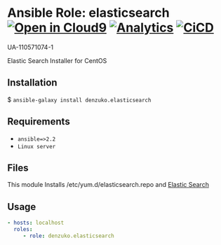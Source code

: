 # Ansible Role: elasticsearch [![Open in Cloud9](https://img.shields.io/badge/Open%20in-Cloud9-blue.svg?style=flat-square)](https://c9.io/auth/github?r=https%3A%2F%2Fc9.io%2Fopen%2F%3Fclone_url%3Dhttps%253A%252F%252Fgithub.com%252Fdenzuko-ansible-roles%252Felasticsearch.git) [![Analytics](https://ga-beacon.appspot.com/UA-110571074-1/denzuko/ansible-roles/elasticsearch?flat)](https://github.com/denzuko-ansible-roles/toelasticsearchr) [![CiCD](https://img.shields.io/travis/denzuko-ansible-roles/elasticsearch.svg?style=flat-square)](https://travis-ci.org/denzuko-ansible-roles/elasticsearch)

UA-110571074-1

Elastic Search Installer for CentOS

## Installation
$ ``` ansible-galaxy install denzuko.elasticsearch ```

## Requirements
* `ansible=>2.2`
* `Linux server`

## Files
This module Installs /etc/yum.d/elasticsearch.repo and [Elastic Search](https://www.elastic.co/products/elasticsearch)


## Usage

```yaml
- hosts: localhost
  roles:
     - role: denzuko.elasticsearch
```
